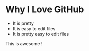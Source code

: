 # Why I Love GitHub

* It is pretty
* It is easy to edit files
* It is pretty easy to edit files

This is awesome !